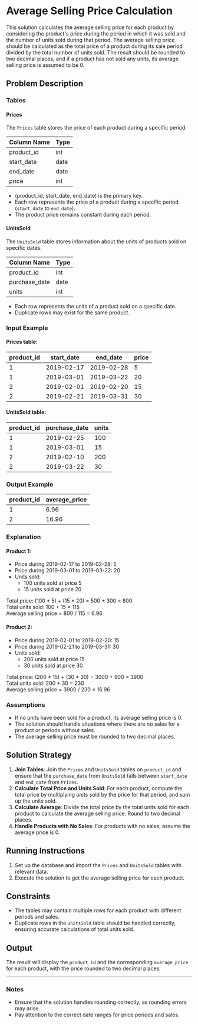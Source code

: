 # Average Selling Price Calculation

This solution calculates the average selling price for each product by considering the product's price during the period in which it was sold and the number of units sold during that period. The average selling price should be calculated as the total price of a product during its sale period divided by the total number of units sold. The result should be rounded to two decimal places, and if a product has not sold any units, its average selling price is assumed to be 0.

## Problem Description

### Tables

#### Prices
The `Prices` table stores the price of each product during a specific period.

| Column Name   | Type    |
|---------------|---------|
| product_id    | int     |
| start_date    | date    |
| end_date      | date    |
| price         | int     |

- (product_id, start_date, end_date) is the primary key.
- Each row represents the price of a product during a specific period (`start_date` to `end_date`).
- The product price remains constant during each period.

#### UnitsSold
The `UnitsSold` table stores information about the units of products sold on specific dates.

| Column Name   | Type    |
|---------------|---------|
| product_id    | int     |
| purchase_date | date    |
| units         | int     |

- Each row represents the units of a product sold on a specific date.
- Duplicate rows may exist for the same product.

### Input Example

#### Prices table:

| product_id | start_date | end_date   | price  |
|------------|------------|------------|--------|
| 1          | 2019-02-17 | 2019-02-28 | 5      |
| 1          | 2019-03-01 | 2019-03-22 | 20     |
| 2          | 2019-02-01 | 2019-02-20 | 15     |
| 2          | 2019-02-21 | 2019-03-31 | 30     |

#### UnitsSold table:

| product_id | purchase_date | units |
|------------|---------------|-------|
| 1          | 2019-02-25    | 100   |
| 1          | 2019-03-01    | 15    |
| 2          | 2019-02-10    | 200   |
| 2          | 2019-03-22    | 30    |

### Output Example

| product_id | average_price |
|------------|---------------|
| 1          | 6.96          |
| 2          | 16.96         |

### Explanation

#### Product 1:
- Price during 2019-02-17 to 2019-02-28: 5
- Price during 2019-03-01 to 2019-03-22: 20
- Units sold:
  - 100 units sold at price 5
  - 15 units sold at price 20

Total price: (100 * 5) + (15 * 20) = 500 + 300 = 800  
Total units sold: 100 + 15 = 115  
Average selling price = 800 / 115 = 6.96

#### Product 2:
- Price during 2019-02-01 to 2019-02-20: 15
- Price during 2019-02-21 to 2019-03-31: 30
- Units sold:
  - 200 units sold at price 15
  - 30 units sold at price 30

Total price: (200 * 15) + (30 * 30) = 3000 + 900 = 3900  
Total units sold: 200 + 30 = 230  
Average selling price = 3900 / 230 = 16.96

### Assumptions

- If no units have been sold for a product, its average selling price is 0.
- The solution should handle situations where there are no sales for a product or periods without sales.
- The average selling price must be rounded to two decimal places.

## Solution Strategy

1. **Join Tables**: Join the `Prices` and `UnitsSold` tables on `product_id` and ensure that the `purchase_date` from `UnitsSold` falls between `start_date` and `end_date` from `Prices`.
2. **Calculate Total Price and Units Sold**: For each product, compute the total price by multiplying units sold by the price for that period, and sum up the units sold.
3. **Calculate Average**: Divide the total price by the total units sold for each product to calculate the average selling price. Round to two decimal places.
4. **Handle Products with No Sales**: For products with no sales, assume the average price is 0.

## Running Instructions

1. Set up the database and import the `Prices` and `UnitsSold` tables with relevant data.
2. Execute the solution to get the average selling price for each product.

## Constraints

- The tables may contain multiple rows for each product with different periods and sales.
- Duplicate rows in the `UnitsSold` table should be handled correctly, ensuring accurate calculations of total units sold.

## Output

The result will display the `product_id` and the corresponding `average_price` for each product, with the price rounded to two decimal places.

---

### Notes

- Ensure that the solution handles rounding correctly, as rounding errors may arise.
- Pay attention to the correct date ranges for price periods and sales.
